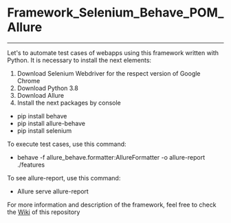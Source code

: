 

# Framework_Selenium_Behave_POM_Allure
--------------------------------------------

Let's to automate test cases of webapps using this framework written with Python. It is necessary to install the next elements: 

1.	Download Selenium Webdriver for the respect version of Google Chrome
2.	Download Python 3.8 
3.	Download Allure
4.	Install the next packages by console
 * pip install behave
 * pip install allure-behave 
 * pip install selenium 

To execute test cases, use this command: 
- behave -f allure_behave.formatter:AllureFormatter -o allure-report ./features

To see allure-report, use this command: 
- Allure serve allure-report

For more information and description of the framework, feel free to check the [Wiki](wiki) of this repository 
